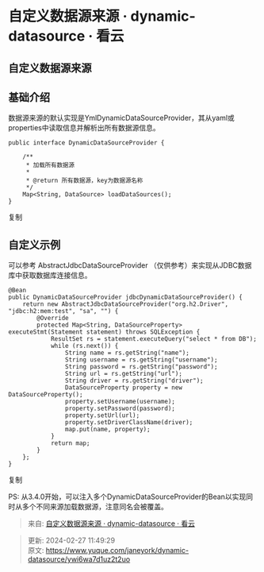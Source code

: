 # 自定义数据源来源 · dynamic-datasource · 看云

## 自定义数据源来源
## 基础介绍
数据源来源的默认实现是YmlDynamicDataSourceProvider，其从yaml或properties中读取信息并解析出所有数据源信息。

```plain
public interface DynamicDataSourceProvider {

    /**
     * 加载所有数据源
     *
     * @return 所有数据源，key为数据源名称
     */
    Map<String, DataSource> loadDataSources();
}
```

复制

## 自定义示例
可以参考 AbstractJdbcDataSourceProvider （仅供参考）来实现从JDBC数据库中获取数据库连接信息。

```plain
@Bean
public DynamicDataSourceProvider jdbcDynamicDataSourceProvider() {
    return new AbstractJdbcDataSourceProvider("org.h2.Driver", "jdbc:h2:mem:test", "sa", "") {
        @Override
        protected Map<String, DataSourceProperty> executeStmt(Statement statement) throws SQLException {
            ResultSet rs = statement.executeQuery("select * from DB");
            while (rs.next()) {
                String name = rs.getString("name");
                String username = rs.getString("username");
                String password = rs.getString("password");
                String url = rs.getString("url");
                String driver = rs.getString("driver");
                DataSourceProperty property = new DataSourceProperty();
                property.setUsername(username);
                property.setPassword(password);
                property.setUrl(url);
                property.setDriverClassName(driver);
                map.put(name, property);
            }
            return map;
        }
    };
}
```

复制

PS: 从3.4.0开始，可以注入多个DynamicDataSourceProvider的Bean以实现同时从多个不同来源加载数据源，注意同名会被覆盖。  


> 来自: [自定义数据源来源 · dynamic-datasource · 看云](https://www.kancloud.cn/tracy5546/dynamic-datasource/2268603)
>



> 更新: 2024-02-27 11:49:29  
> 原文: <https://www.yuque.com/janeyork/dynamic-datasource/ywi6wa7d1uz2t2uo>
